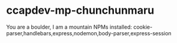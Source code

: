 # ccapdev-mp-chunchunmaru
You are a boulder, I am a mountain
NPMs installed:
cookie-parser,handlebars,express,nodemon,body-parser,express-session